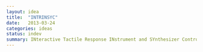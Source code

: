 ```yaml
---
layout: idea
title:  "INTRINSYC"
date:   2013-03-24
categories: ideas
status: indev
summary: INteractive Tactile Response INstrument and SYnthesizer Controller
---
```

